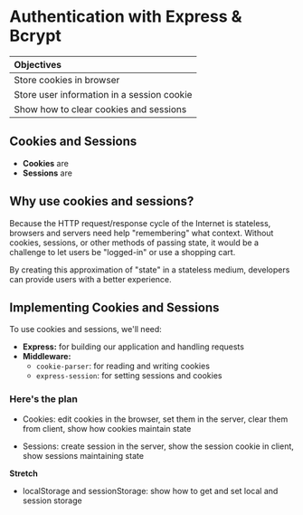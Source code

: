# Authentication with Express & Bcrypt

| Objectives |
| :--- |
| Store cookies in browser |
| Store user information in a session cookie |
| Show how to clear cookies and sessions |

## Cookies and Sessions

- **Cookies** are
- **Sessions** are

## Why use cookies and sessions?

Because the HTTP request/response cycle of the Internet is stateless, browsers and servers need help "remembering" what context. Without cookies, sessions, or other methods of passing state, it would be a challenge to let users be "logged-in" or use a shopping cart.

By creating this approximation of "state" in a stateless medium, developers can provide users with a better experience.

## Implementing Cookies and Sessions

To use cookies and sessions, we'll need:

- **Express:** for building our application and handling requests
- **Middleware:**
  * `cookie-parser`: for reading and writing cookies
  * `express-session`: for setting sessions and cookies


### Here's the plan

- Cookies: edit cookies in the browser, set them in the server, clear them from client, show how cookies maintain state

- Sessions: create session in the server, show the session cookie in client, show sessions maintaining state

**Stretch**
- localStorage and sessionStorage: show how to get and set local and session storage